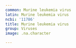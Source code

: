```yaml
---
common: Murine leukemia virus
latin: Murine leukemia virus
ncbi: '11786'
title: Murine leukemia virus
group: Viruses
image: .na.character

---
```

